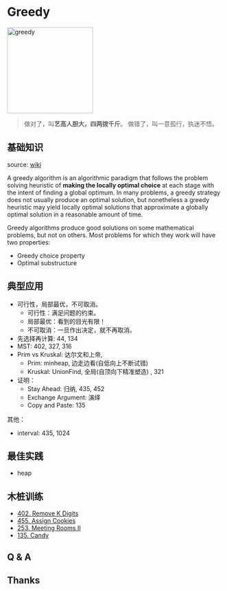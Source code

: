 # Greedy

<img src="https://i.imgur.com/1aDfDOW.png" alt="greedy" width="200"/>


> 做对了，叫**艺高人胆大，四两拨千斤**。
> 做错了，叫一意孤行，执迷不悟。

## 基础知识

source: [wiki](https://www.wikiwand.com/en/Greedy_algorithm)

A greedy algorithm is an algorithmic paradigm that follows the problem solving heuristic of **making the locally optimal choice** at each stage with the intent of finding a global optimum. In many problems, a greedy strategy does not usually produce an optimal solution, but nonetheless a greedy heuristic may yield locally optimal solutions that approximate a globally optimal solution in a reasonable amount of time.

Greedy algorithms produce good solutions on some mathematical problems, but not on others. Most problems for which they work will have two properties: 

* Greedy choice property
* Optimal substructure



## 典型应用

* 可行性，局部最优，不可取消。
	* 可行性：满足问题的约束。
	* 局部最优：看到的目光有限！
	* 不可取消：一旦作出决定，就不再取消。
* 先选择再计算: 44, 134 
* MST: 402, 327, 316 
* Prim vs Kruskal: 达尔文和上帝,  
	* Prim: minheap, 边走边看(自低向上不断试错)
	* Kruskal: UnionFind, 全局(自顶向下精准塑造) , 321   
* 证明：
	* Stay Ahead: 归纳, 435, 452 
	* Exchange Argument: 演绎
	* Copy and Paste: 135 

其他：

- interval: 435, 1024

## 最佳实践

- heap 

## 木桩训练

- [402. Remove K Digits](https://leetcode.com/problems/remove-k-digits/)
- [455. Assign Cookies](https://leetcode.com/problems/assign-cookies/)
- [253. Meeting Rooms II](https://leetcode.com/problems/meeting-rooms-ii/)
- [135. Candy](https://leetcode.com/problems/candy/)

## Q & A 

## Thanks